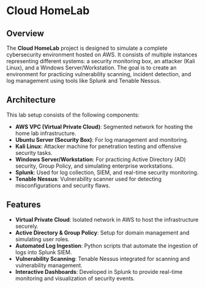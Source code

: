 # Cloud HomeLab

## Overview
The **Cloud HomeLab** project is designed to simulate a complete cybersecurity environment hosted on AWS. It consists of multiple instances representing different systems: a security monitoring box, an attacker (Kali Linux), and a Windows Server/Workstation. The goal is to create an environment for practicing vulnerability scanning, incident detection, and log management using tools like Splunk and Tenable Nessus.

## Architecture
This lab setup consists of the following components:

- **AWS VPC (Virtual Private Cloud)**: Segmented network for hosting the home lab infrastructure.
- **Ubuntu Server (Security Box)**: For log management and monitoring.
- **Kali Linux**: Attacker machine for penetration testing and offensive security tasks.
- **Windows Server/Workstation**: For practicing Active Directory (AD) security, Group Policy, and simulating enterprise workstations.
- **Splunk**: Used for log collection, SIEM, and real-time security monitoring.
- **Tenable Nessus**: Vulnerability scanner used for detecting misconfigurations and security flaws.

## Features
- **Virtual Private Cloud**: Isolated network in AWS to host the infrastructure securely.
- **Active Directory & Group Policy**: Setup for domain management and simulating user roles.
- **Automated Log Ingestion**: Python scripts that automate the ingestion of logs into Splunk SIEM.
- **Vulnerability Scanning**: Tenable Nessus integrated for scanning and vulnerability management.
- **Interactive Dashboards**: Developed in Splunk to provide real-time monitoring and visualization of security events.




